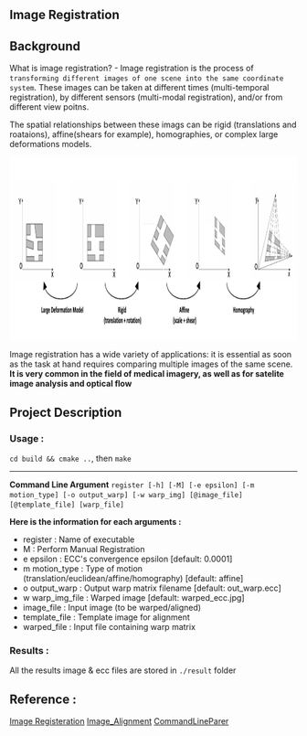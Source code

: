 ## Image Registration

## Background
What is image registration? - Image registration is the process of `transforming different images of one scene into the same coordinate system`. These images can be taken at different times (multi-temporal registration), by different sensors (multi-modal registration), and/or from different view poitns. 

The spatial relationships between these imags can be rigid (translations and roataions), affine(shears for example), homographies, or complex large deformations models.

<p align="center">
  <img src="./images/Multiple Deformation.png" width="860" height="320" >
</p>

Image registration has a wide variety of applications: it is essential as soon as the task at hand requires comparing multiple images of the same scene. **It is very common in the field of medical imagery, as well as for satelite image analysis and optical flow**



## Project Description

### Usage : 

``cd build && cmake ..``, then `make`

---
**Command Line Argument**
```register [-h] [-M] [-e epsilon] [-m motion_type] [-o output_warp] [-w warp_img] [@image_file] [@template_file] [warp_file]```

**Here is the information for each arguments :**
- register          : Name of executable
- M                 : Perform Manual Registration
- e epsilon         : ECC's convergence epsilon [default: 0.0001]
- m motion_type     : Type of motion (translation/euclidean/affine/homography) [default: affine]
- o output_warp     : Output warp matrix filename [default: out_warp.ecc]
- w warp_img_file   : Warped image [default: warped_ecc.jpg]
- image_file        : Input image (to be warped/aligned)
- template_file     : Template image for alignment
- warped_file       : Input file containing warp matrix

### Results :
All the results image & ecc files are stored in `./result` folder 
## Reference :
[Image Registeration](https://www.sicara.ai/blog/2019-07-16-image-registration-deep-learning)
[Image_Alignment](https://docs.opencv.org/master/dd/d93/samples_2cpp_2image_alignment_8cpp-example.html#a39)
[CommandLineParer](https://docs.opencv.org/3.4/d9/d8d/samples_2dnn_2classification_8cpp-example.html#_a0)
